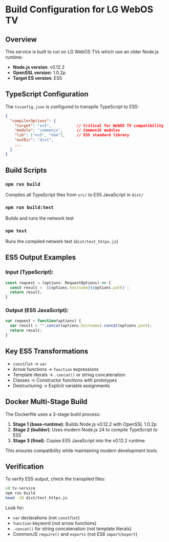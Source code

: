 # Build Configuration for LG WebOS TV

## Overview
This service is built to run on LG WebOS TVs which use an older Node.js runtime:
- **Node.js version**: v0.12.2
- **OpenSSL version**: 1.0.2p
- **Target ES version**: ES5

## TypeScript Configuration
The `tsconfig.json` is configured to transpile TypeScript to ES5:

```json
{
  "compilerOptions": {
    "target": "es5",           // Critical for WebOS TV compatibility
    "module": "commonjs",      // CommonJS modules
    "lib": ["es5", "dom"],     // ES5 standard library
    "outDir": "dist",
    ...
  }
}
```

## Build Scripts

### `npm run build`
Compiles all TypeScript files from `src/` to ES5 JavaScript in `dist/`

### `npm run build:test`
Builds and runs the network test

### `npm test`
Runs the compiled network test (`dist/test_https.js`)

## ES5 Output Examples

### Input (TypeScript):
```typescript
const request = (options: RequestOptions) => {
  const result = `${options.hostname}${options.path}`;
  return result;
}
```

### Output (ES5 JavaScript):
```javascript
var request = function(options) {
  var result = "".concat(options.hostname).concat(options.path);
  return result;
}
```

## Key ES5 Transformations
- `const`/`let` → `var`
- Arrow functions → `function` expressions
- Template literals → `.concat()` or string concatenation
- Classes → Constructor functions with prototypes
- Destructuring → Explicit variable assignments

## Docker Multi-Stage Build

The Dockerfile uses a 3-stage build process:

1. **Stage 1 (base-runtime)**: Builds Node.js v0.12.2 with OpenSSL 1.0.2p
2. **Stage 2 (builder)**: Uses modern Node.js 24 to compile TypeScript to ES5
3. **Stage 3 (final)**: Copies ES5 JavaScript into the v0.12.2 runtime

This ensures compatibility while maintaining modern development tools.

## Verification

To verify ES5 output, check the transpiled files:
```bash
cd tv-service
npm run build
head -30 dist/test_https.js
```

Look for:
- `var` declarations (not `const`/`let`)
- `function` keyword (not arrow functions)
- `.concat()` for string concatenation (not template literals)
- CommonJS `require()` and `exports` (not ES6 `import`/`export`)

